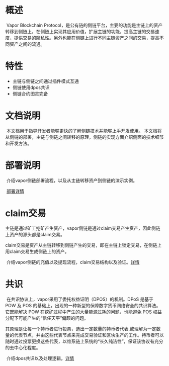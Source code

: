 <!---
vapor侧链介绍
-->

# 概述

​	Vapor Blockchain Protocol，是公有链的侧链平台，主要的功能是主链上的资产转移到侧链上，在侧链上实现其应用价值，扩展主链的功能，提高主链的交易速度，提供交易的隐私性。另外也能在侧链上进行不同主链资产之间的交易，提高不同资产之间的流通。

# 特性

- 主链与侧链之间通过插件模式互通
- 侧链使用dpos共识
- 侧链合约图灵完备

# 文档说明

​	本文档用于指导开发者能够更快的了解侧链技术并能够上手开发使用。 本文档将从侧链的部署，主链与侧链之间转移的原理，侧链的实现方面介绍侧面的技术细节和开发方法。

# 部署说明

​	介绍vapor侧链部署流程，以及从主链转移资产到侧链的演示实例。

​	[部署详情](vapor-docs/0.1/core/vapor-deployment.md)

# claim交易

​	主链是通过矿工挖矿产生资产，vapor侧链是通过claim交易产生资产，因此侧链上资产的源头都是claim交易。

​	claim交易是资产从主链转移到侧链产生的交易，即在主链上锁定交易，在侧链上用claim交易生成侧链上的资产。

​	介绍vapor侧链的充值以及提现流程，claim交易结构以及验证。[详情](vapor-docs/0.1/core/claim-tx.md)

# 共识

​	在共识协议上，vapor采用了委托权益证明（DPOS）的机制。DPoS 是基于 POW 及 POS 的基础上，出现的一种新型的保障数字货币网络安全的共识算法。它既能解决 POW 在挖矿过程中产生的大量能源过耗的问题，也能避免 POS 权益分配下可能产生的“信任天平”偏颇的问题。

​	其原理是让每一个持币者进行投票，选出一定数量的持币者代表,或理解为一定数量的代表节点，并由这些代表节点来完成交易验证和区块生产的工作。持币者可以随时通过投票更换这些代表，以维系链上系统的“长久纯洁性”，保证该协议有充分的去中心化程度。

​	介绍dpos共识以及处理逻辑。[详情](vapor-docs/0.1/core/consensus.md)